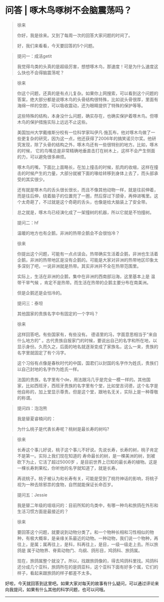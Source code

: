 # 问答 | 啄木鸟啄树不会脑震荡吗？

> 徐来
> 
> 你好，我是徐来。又到了每周一次的回答大家问题的时间了。
> 
> 好，我们来看看，今天要回答的5个问题。

> 提问一：成洁getit
> 
> 我觉得鸟类的头真的是超级厉害，想想啄木鸟，那速度！可是为什么速度这么快也不会得脑震荡呢？

> 徐来
> 
> 你这个问题，还真的是有点儿复杂。如果你上网搜索，可以看到这个问题的答案，绝大部分都是说啄木鸟的头骨结构很特殊，比如说头骨很厚，里面有海绵一样的空腔，可以吸收震动，还为眼睛提供了特殊的保护等等。
> 
> 
> 
> 这些特殊的结构，本身没什么问题，确实存在，也确实保护着啄木鸟。但啄木鸟的保护措施实际上远远不止这些。
> 
> 美国加州大学戴维斯分校有一位科学家叫伊凡·施瓦布，他对啄木鸟做了一些更复杂的研究，因为这一点，他还获得了2006年的搞笑诺贝尔奖。他研究发现，除了头骨的结构之外，啄木鸟还有一些很特别的地方。比如，啄木的时候， 它的鸟嘴总是非常精确地垂直击打在树木上，这样不会产生侧面的力，可以避免很多麻烦。
> 
> 啄木鸟的嘴，下面比上面略长，在加上撞击的时候，肌肉的收缩，这样在撞击的时候产生的力量，大部分就被下面的喙给转移到身体上去了，而头部承受的其实很少。
> 
> 还有就是啄木鸟的舌头很长很长，而且不像其他动物一样，就是往前伸着，而是往后伸，绕着脑子的位置兜了一圈，然后穿过下颌骨，再伸进嘴里。这个太奇葩了，不过就是这个奇葩的舌头，也像是给大脑装上了安全带。
> 
> 总之就是，啄木鸟已经演化成了一架撞树的机器，所以它就是不怕撞树。

> 提问二：hf
> 
> 温暖的地方也有企鹅，非洲的热带企鹅会不会很怕冷？

> 徐来
> 
> 你提出这个问题，可能有一点点误会。热带确实生活着企鹅，非洲也生活着企鹅，非洲的热带地区是没有企鹅的。可能是大家对非洲的热带地区印象太多深刻了吧，一说非洲就是热带。其实非洲并不全在热带范围里。
> 
> 实际上，生活在非洲的企鹅，集中在非洲的西南部沿海，这里基本上是 温带干旱气候 ，肯定不是热带。而生活在热带的企鹅主要分布在南美洲。
> 
> 但是企鹅还是会怕冷的。    

> 提问三：泰坦
> 
> 其他国家的贵族名字中有固定的一个字吗？

> 徐来
> 
> 这样回答吧。有些国家有，有些没有。 德语里的冯，字面意思相当于“来自什么地方的” 。古代贵族自报家门的时候，要说出自己的名字和所在地，以显示身份。久而久之，后面的地名就逐渐变成了家族名，这么一来，贵族的名字里就固定了有个冯字。
> 
> 这个习俗有点像是春秋时代的中国，国君们以封国的名字作为姓氏，贵族们以自己封地的名字作为姓氏一样。
> 
> 法国的贵族，名字里有个de，用法跟冯几乎是完全一模一样的。其他国家，比如西班牙，西班牙贵族的名字里有个堂，比如堂吉诃德，这个名字是他自称的，加上堂显示尊贵。但是这个堂，跟地名无关，实际上是一种尊敬的称谓。

> 提问四：泡泡熊
> 
> 我是替夏睿楠问的：
> 
> 为什么桃子是代表长寿呢？桃树是最长寿的树吗?

> 徐来
> 
> 长寿这个事儿好说，桃子这个事儿不好说。先说长寿，长寿的树，桃子肯定不是第一。实际上我们现在知道的 寿命最长的树，是一棵美洲的树，到被砍下为止，它活了超过5000岁 ，是目前世界上已知的最长寿的植物。这是一棵长寿刺果松，你听他的名字就知道了，就是长寿。
> 
> 再说桃子。桃子被认为和长寿有关，可能是受到了桃符神话的影响，将桃子视为一种去除邪祟的食物，自然就能保证长命百岁。

> 提问五：Jessie
> 
> 我是替二年级的瑶瑶问的：目前所知的鸟类中，有哪一种鸟和旅鸽在外形和生活习惯方面是最接近的？

> 徐来
> 
> 要回答这个问题，就要说到动物分类了。和一个物种长相和习性相似的物种，有极大概率，是亲缘关系最近的动物。一种动物，我们说一个物种，再往上，是属；属再往上，是科，科再往上，是目，一级一级走上去。所以旅鸽是 属于动物界、脊索动物门、鸟纲、鸽形目，鸠鸽科、旅鸽属。
> 
> 现在，旅鸽属整个就没了。所以，找跟旅鸽像的，得去鸠鸽科里找。鸠鸽科还分成几个亚科，旅鸽所在的是鸽亚科，这个亚科下面有好多个属，它们的样子，看起来跟旅鸽的样子都差不太多。

好啦，今天就回答到这里吧。如果大家对每天的故事有什么疑问，可以通过评论来向我提问，如果有什么其他的科学问题，也可以问哦。

---
